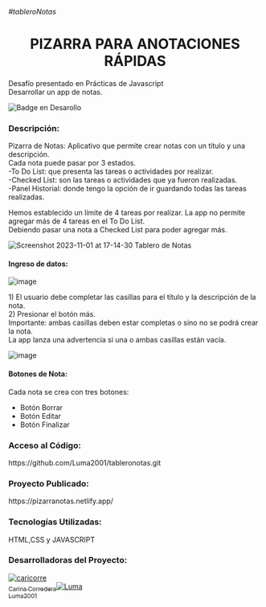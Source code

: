 <em>#tableroNotas</em><br>

<h1 align="center">PIZARRA PARA ANOTACIONES RÁPIDAS</h1>
<p>Desafío presentado en Prácticas de Javascript<br>
Desarrollar un app de notas.<br></p>
  
![Badge en Desarollo](https://img.shields.io/badge/STATUS-EN%20DESAROLLO-green)

<h3>Descripción:</h3>
<p>Pizarra de Notas: Aplicativo que permite crear notas con un título y una descripción.<br>
Cada nota puede pasar por 3 estados.<br>
  -To Do List: que presenta las tareas o actividades por realizar.<br>
  -Checked List: son las tareas o actividades que ya fueron realizadas.<br>
  -Panel Historial: donde tengo la opción de ir guardando todas las tareas realizadas.</p>
<p>Hemos establecido un límite de 4 tareas por realizar. La app no permite agregar más de 4 tareas en el To Do List.<br>
Debiendo pasar una nota a Checked List para poder agregar más.</p>  

![Screenshot 2023-11-01 at 17-14-30 Tablero de Notas](https://github.com/Luma2001/tableroNotas/assets/114626233/6f3a0a3c-9173-4002-9e33-6f1fe54fcd2f)


<h4>Ingreso de datos:</h4>

![image](https://github.com/Luma2001/tableroNotas/assets/114626233/8c037413-6857-4e45-b256-43c14032b198)
<br>

<p>1) El usuario debe completar las casillas para el título y la descripción de la nota.<br>
  2) Presionar el botón más.<br>
Importante: ambas casillas deben estar completas o sino no se podrá crear la nota.<br>
  La app lanza una advertencia si una o ambas casillas están vacía.</p>
  
  ![image](https://github.com/Luma2001/tableroNotas/assets/114626233/c9a09225-0460-4c64-88b1-769d775b3938)
 
 <h4>Botones de Nota: </h4>
 <p>Cada nota se crea con tres botones:</p>
 <ul><li>Botón Borrar</li><li>Botón Editar</li><li>Botón Finalizar</li></ul>
  

      
<h3>Acceso al Código:</h3>
https://github.com/Luma2001/tableronotas.git

<h3>Proyecto Publicado:</h3>
https://pizarranotas.netlify.app/

<h3>Tecnologías Utilizadas:</h3>
<p>HTML,CSS y JAVASCRIPT</p>
<h3>Desarrolladoras del Proyecto:</h3>

[![caricorre](https://github.com/Luma2001/tableroNotas/assets/114626233/d7d7170e-f352-4b51-9dcc-423cb17a68fa)
<br><sub>Carina Corredera</sub>](https://github.com/cari-corredera)[![Luma](https://github.com/Luma2001/tableroNotas/assets/114626233/5c47fe54-a2a5-4897-96a7-69f4366f0187)
<br><sub>Luma2001</sub>](https://github.com/Luma2001) 





